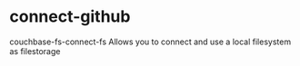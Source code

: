 # connect-github
couchbase-fs-connect-fs Allows you to connect and use a local filesystem as filestorage

